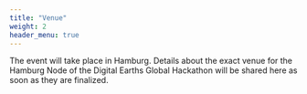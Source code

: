 ```yaml
---
title: "Venue"
weight: 2
header_menu: true
---
```




The event will take place in Hamburg. Details about the exact venue for the Hamburg Node of the Digital Earths Global Hackathon will be shared here as soon as they are finalized. 

